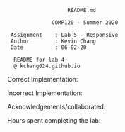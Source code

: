 
 
                       README.md
 
                  COMP120 - Summer 2020
 
     Assignment    : Lab 5 - Responsive
     Author        : Kevin Chang
     Date          : 06-02-20
      
      README for lab 4
      @ kchang024.github.io
 



Correct Implementation:
    

Incorrect Implementation:
	

Acknowledgements/collaborated:


Hours spent completing the lab:
	


